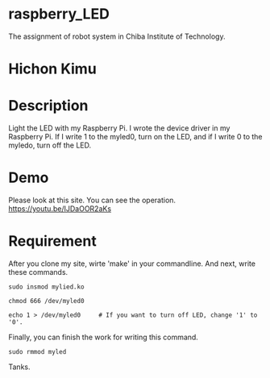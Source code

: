 # raspberry_LED
The assignment of robot system in Chiba Institute of Technology.  

Hichon Kimu  
====

# Description
Light the LED with my Raspberry Pi. I wrote the device driver in my Raspberry Pi.
If I write 1 to the myled0, turn on the LED, and if I write 0 to the myledo, turn off the LED.

# Demo
Please look at this site. You can see the operation.  
https://youtu.be/IJDaOOR2aKs

# Requirement
After you clone my site, wirte 'make' in your commandline.
And next, write these commands.


    sudo insmod mylied.ko

    chmod 666 /dev/myled0

    echo 1 > /dev/myled0     # If you want to turn off LED, change '1' to '0'.



Finally, you can finish the work for writing this command.

`sudo rmmod myled`


Tanks.
